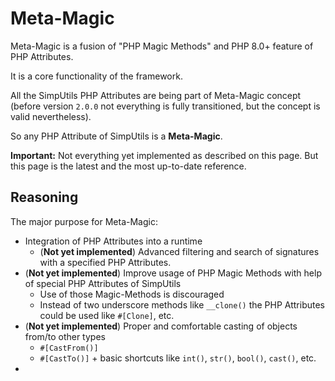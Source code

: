 # Meta-Magic

Meta-Magic is a fusion of "PHP Magic Methods" and PHP 8.0+ feature of PHP Attributes.

It is a core functionality of the framework.

All the SimpUtils PHP Attributes are being part of Meta-Magic concept (before version `2.0.0`
not everything is fully transitioned, but the concept is valid nevertheless).

So any PHP Attribute of SimpUtils is a **Meta-Magic**.

**Important:** Not everything yet implemented as described on this page. 
But this page is the latest and the most up-to-date reference.

## Reasoning

The major purpose for Meta-Magic:
* Integration of PHP Attributes into a runtime
  * (**Not yet implemented**) Advanced filtering and search of signatures with 
    a specified PHP Attributes.
* (**Not yet implemented**) Improve usage of PHP Magic Methods with help of 
  special PHP Attributes of SimpUtils
  * Use of those Magic-Methods is discouraged
  * Instead of two underscore methods like `__clone()` the PHP Attributes
    could be used like `#[Clone]`, etc.
* (**Not yet implemented**) Proper and comfortable casting of objects from/to other types
  * `#[CastFrom()]`
  * `#[CastTo()]` + basic shortcuts like `int()`, `str()`, `bool()`, `cast()`, etc.
* 
